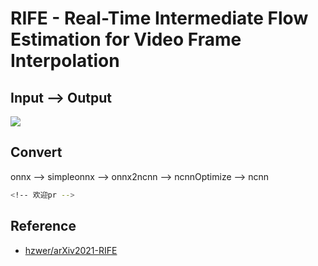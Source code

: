# RIFE - Real-Time Intermediate Flow Estimation for Video Frame Interpolation

## Input --> Output

![](https://github.com/hzwer/arXiv2021-RIFE/raw/main/demo/I2_slomo_clipped.gif)

## Convert 

onnx --> simpleonnx --> onnx2ncnn --> ncnnOptimize --> ncnn

```bash
<!-- 欢迎pr -->
```


## Reference

- [hzwer/arXiv2021-RIFE](https://github.com/hzwer/arXiv2021-RIFE)


